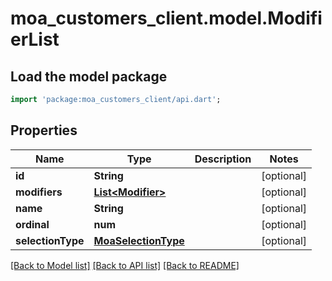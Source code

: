 # moa_customers_client.model.ModifierList

## Load the model package
```dart
import 'package:moa_customers_client/api.dart';
```

## Properties
Name | Type | Description | Notes
------------ | ------------- | ------------- | -------------
**id** | **String** |  | [optional] 
**modifiers** | [**List&lt;Modifier&gt;**](Modifier.md) |  | [optional] 
**name** | **String** |  | [optional] 
**ordinal** | **num** |  | [optional] 
**selectionType** | [**MoaSelectionType**](MoaSelectionType.md) |  | [optional] 

[[Back to Model list]](../README.md#documentation-for-models) [[Back to API list]](../README.md#documentation-for-api-endpoints) [[Back to README]](../README.md)


